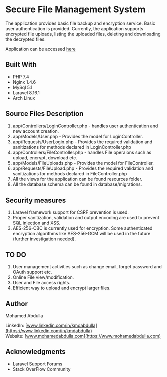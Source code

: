 ﻿
# Secure File Management System

The application provides basic file backup and encryption service. Basic user authentication is provided. Currently, the application supports encrypted file uploads, listing the uploaded files, deleting and downloading the decrypted files. 

Application can be accessed [here](https://www.file.mohamedabdulla.com)

## Built With

* PHP 7.4
* Nginx 1.4.6
* MySql 5.1
* Laravel 8.16.1
* Arch Linux

## Source Files Description
1. app/Controllers/LoginController.php - handles user authentication and new account creation.
2. app/Models/User.php - Provides the model for LoginController.
3. app/Requests/UserLogin.php - Provides the required validation and sanitizations for methods declared in LoginController.php
4. app/Controllers/FileController.php - handles File operaions such as upload, encrypt, download etc.
5. app/Models/FileUploads.php - Provides the model for FileController.
6. app/Requests/FileUpload.php - Provides the required validation and sanitizations for methods declared in FileController.php
7. All the views for the application can be found resources folder. 
8. All the database schema can be found in database/migrations.


## Security measures
1. Laravel framework support for CSRF prevention is used. 
2. Proper sanitization, validation and output encoding are used to prevent SQL injection and XSS.
3. AES-256-CBC is currently used for encryption. Some authenticated encryption algorithms like AES-256-GCM will be used in the future (further investigation needed).    
 

## TO DO
1. User management activities such as change email, forget password and OAuth support etc. 
2. Online File view/modification.
3. User and File access rights.
4. Efficient way to upload and encrypt larger files.

## Author
Mohamed Abdulla

LinkedIn: [www.linkedin.com/in/kmdabdulla](https://www.linkedin.com/in/kmdabdulla)  
Website: [www.mohamedabdulla.com](https://www.mohamedabdulla.com)

## Acknowledgments
* Laravel Support Forums
* Stack OverFlow Community
